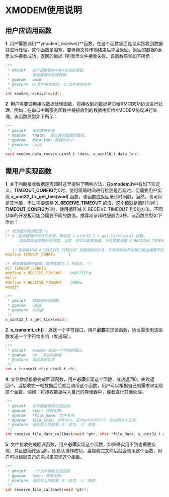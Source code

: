 # XMODEM使用说明

## 用户应调用函数

**1**. 用户需要调用**ymodem_receive()**函数，在这个函数里面是现实接收到数据并进行处理，这个函数是阻塞，要等待文件传输结束后才会返回，返回的数据0表示文件接收成功，返回的数据-1则表示文件接收失败。该函数原型如下所示：

```c
/**
 * @brief   这个函数是Xmodem协议的基础.
 *          接收数据并处理数据.
 * @param   void
 * @return  0:文件接收成功 -1:文件接收失败
 */
int xmodem_receive(void);
```

**2**. 用户需要调用接收数据处理函数，将接收到的数据拷贝给XMODEM协议进行处理，例如：在串口中断服务函数中将接收到的数据拷贝给XMODEM协议进行处理。该函数原型如下所示：

```c
/**
 * @brief   接收数据处理
 * @param   *data:  要计算的数据的数组.
 * @param   data_len: 数据的大小
 * @return  void.
 */
void xmodem_data_recv(x_uint8_t *data, x_uint16_t data_len);
```

## 需用户实现函数

**1**. 关于判断接收数据是否超时这里提供了两种方法，在**xmodem.h**中有如下宏定义，**TIMEOUT_CONFIG**为0时，使用精确时间进行检测是否超时，但需要用户实现 **x_uint32_t x_get_tick(void)** 函数，该函数应返回毫秒时间戳，当然，也可以是其他值，不过需要调整 **X_RECEIVE_TIMEOUT** 的值，这个值就是超时时间；**TIMEOUT_CONFIG**为1时，使用循环减 X_RECEIVE_TIMEOUT 到0的方法，不同频率的开发板可能会需要不同的数值，推荐超该超时配置为3秒。该函数原型如下所示：

```c
/* 检测超时错误配置 */
/* 0：使用精确时间进行检测，需实现 x_uint32_t x_get_tick(void) 函数，
      该函数应返回毫秒时间戳，当然，也可以是其他值，不过需要调整 X_RECEIVE_TIMEOUT 的值
      
   1：使用循环减 X_RECEIVE_TIMEOUT 到数值0的方法，不同频率的开发板可能会需要不同的数值 */
#define TIMEOUT_CONFIG      1

/* 接收数据超时错误，推荐配置为 3 秒超时. */
#if TIMEOUT_CONFIG
#define X_RECEIVE_TIMEOUT    0xFFFFFFu
#else
#define X_RECEIVE_TIMEOUT    3000u
#endif

/**
 * @brief   获取毫秒时间戳.
 * @param   void
 * @return  时间戳
 */
x_uint32_t x_get_tick(void);
```

**2**. **x_transmit_ch()**：发送一个字符接口，用户**必要**实现该函数，协议需使用该函数发送一个字符给主机（发送端）。

```c
/**
 * @brief   Xmodem 发送一个字符的接口.
 * @param   ch ：发送的数据
 * @return  返回发送状态
 */
int x_transmit_ch(x_uint8_t ch);
```

**4**. 文件数据接收完成回调函数，用户**必须**实现这个函数，成功返回0，失败返回-1，当接收完一帧数据后后就会调用这个函数，用户可以根据自己的需求来实现这个函数，例如：将接收数据写入自己的存储器中，或者进行其他处理。

```c
/**
 * @brief   文件数据接收完成回调.
 * @param   *ptr: 控制句柄.
 * @param   *file_name: 文件名字.
 * @param   file_size: 文件大小，若为0xFFFFFFFF，则说明大小无效.
 * @return  返回写入的结果，0：成功，-1：失败.
 */
int receive_file_data_callback(void *ptr, char *file_data, y_uint32_t w_size);
```

**5**. 文件接收完成回调函数，用户**必须**实现这个函数，如果确实用不到也需要实现，并且应始终返回0，即默认操作成功，当接收完文件后就会调用这个函数，用户可以根据自己的需求来实现这个函数。

```c
/**
 * @brief   一个文件接收完成回调.
 * @param   *ptr: 控制句柄.
 * @return  返回写入的结果，0：成功，-1：失败.
 */
int receive_file_callback(void *ptr);
```